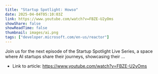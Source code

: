 ```yaml
---
title: "Startup Spotlight: Howso"
date: 2025-04-04T05:10:03Z
link: https://www.youtube.com/watch?v=FBZE-U2yOms
showShare: false
showReadTime: false
thumbnail: images/ai.png
tags: ["developer.microsoft.com/en-us/reactor"]
---
```

Join us for the next episode of the Startup Spotlight Live Series, a space where AI startups share their journeys, showcasing their ...

- Link to article: https://www.youtube.com/watch?v=FBZE-U2yOms